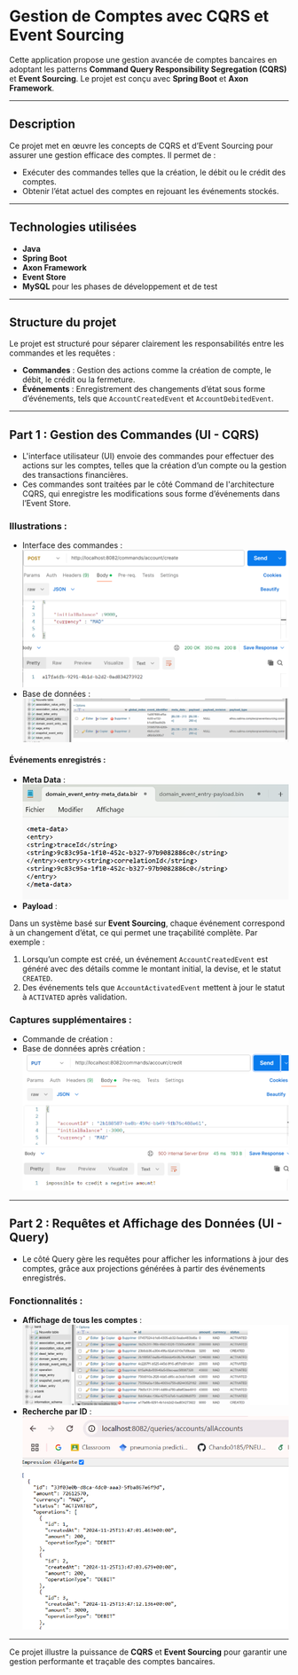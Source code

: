 # Gestion de Comptes avec CQRS et Event Sourcing

Cette application propose une gestion avancée de comptes bancaires en adoptant les patterns **Command Query Responsibility Segregation (CQRS)** et **Event Sourcing**. Le projet est conçu avec **Spring Boot** et **Axon Framework**.

---

## Description
Ce projet met en œuvre les concepts de CQRS et d’Event Sourcing pour assurer une gestion efficace des comptes. Il permet de :
- Exécuter des commandes telles que la création, le débit ou le crédit des comptes.
- Obtenir l’état actuel des comptes en rejouant les événements stockés.

---

## Technologies utilisées
- **Java**
- **Spring Boot**
- **Axon Framework**
- **Event Store**
- **MySQL** pour les phases de développement et de test

---

## Structure du projet
Le projet est structuré pour séparer clairement les responsabilités entre les commandes et les requêtes :
- **Commandes** : Gestion des actions comme la création de compte, le débit, le crédit ou la fermeture.
- **Événements** : Enregistrement des changements d’état sous forme d’événements, tels que `AccountCreatedEvent` et `AccountDebitedEvent`.

---

## Part 1 : Gestion des Commandes (UI - CQRS)

- L'interface utilisateur (UI) envoie des commandes pour effectuer des actions sur les comptes, telles que la création d’un compte ou la gestion des transactions financières.
- Ces commandes sont traitées par le côté Command de l'architecture CQRS, qui enregistre les modifications sous forme d’événements dans l’Event Store.

### Illustrations :
- Interface des commandes :  
  ![Command UI](captures/picture1.png)
- Base de données :  
  ![Database](captures/picture3.png)

#### Événements enregistrés :
- **Meta Data** :  
  ![Meta Data](captures/picture5.png)
- **Payload** :  
 

Dans un système basé sur **Event Sourcing**, chaque événement correspond à un changement d’état, ce qui permet une traçabilité complète. Par exemple :
1. Lorsqu’un compte est créé, un événement `AccountCreatedEvent` est généré avec des détails comme le montant initial, la devise, et le statut `CREATED`.
2. Des événements tels que `AccountActivatedEvent` mettent à jour le statut à `ACTIVATED` après validation.


### Captures supplémentaires :
- Commande de création :  
- Base de données après création :  
  ![Updated Database](captures/picture4.png)

---

## Part 2 : Requêtes et Affichage des Données (UI - Query)

- Le côté Query gère les requêtes pour afficher les informations à jour des comptes, grâce aux projections générées à partir des événements enregistrés.

### Fonctionnalités :
- **Affichage de tous les comptes** :  
  ![All Accounts](captures/picture10.png)
- **Recherche par ID** :  
  ![Account by ID](captures/picture12.png)

---

Ce projet illustre la puissance de **CQRS** et **Event Sourcing** pour garantir une gestion performante et traçable des comptes bancaires.  
